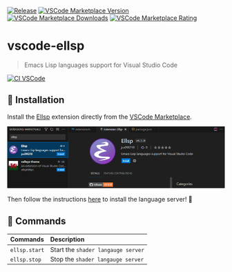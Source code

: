 [![Release](https://img.shields.io/github/tag/jcs-elpa/ellsp.svg?label=release&logo=github)](https://github.com/jcs-elpa/ellsp/releases/latest)
[![VSCode Marketplace Version](https://img.shields.io/visual-studio-marketplace/v/jcs090218.Ellsp?label=VSCode%20Marketplace&logo=visualstudiocode)](https://marketplace.visualstudio.com/items?itemName=jcs090218.Ellsp)
[![VSCode Marketplace Downloads](https://img.shields.io/visual-studio-marketplace/d/jcs090218.Ellsp)](https://marketplace.visualstudio.com/items?itemName=jcs090218.Ellsp)
[![VSCode Marketplace Rating](https://img.shields.io/visual-studio-marketplace/r/jcs090218.Ellsp)](https://marketplace.visualstudio.com/items?itemName=jcs090218.Ellsp)

# vscode-ellsp
> Emacs Lisp languages support for Visual Studio Code

[![CI VSCode](https://github.com/elisp-lsp/vscode-ellsp/actions/workflows/test-vscode.yml/badge.svg)](https://github.com/elisp-lsp/vscode-ellsp/actions/workflows/test-vscode.yml)

## 💾 Installation

Install the [Ellsp][] extension directly from the [VSCode Marketplace][].

<img alt="installation" src="./etc/installation.png"/>

Then follow the instructions [here](https://github.com/jcs090218/ellsp#-installation)
to install the language server! 🎉

## 📇 Commands

| Commands      | Description                        |
|:--------------|:-----------------------------------|
| `ellsp.start` | Start the `shader langauge server` |
| `ellsp.stop`  | Stop the `shader langauge server`  |


<!-- Links -->

[Ellsp]: https://marketplace.visualstudio.com/items?itemName=jcs090218.Ellsp
[VSCode Marketplace]: https://marketplace.visualstudio.com/vscode
